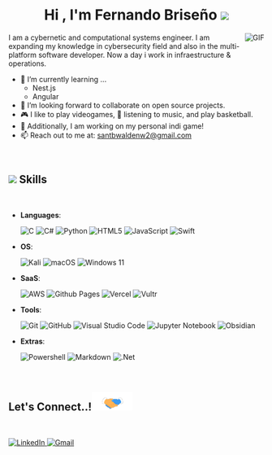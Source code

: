 <h1 align="center"><b>Hi , I'm Fernando Briseño </b><img src="https://media.giphy.com/media/hvRJCLFzcasrR4ia7z/giphy.gif" width="35"></h1>

 <img align="right" alt="GIF" src="https://media.giphy.com/media/LmNwrBhejkK9EFP504/giphy.gif" />

I am a cybernetic and computational systems engineer. I am expanding my knowledge in cybersecurity field and also in the multi-platform software developer. Now a day i work in infraestructure & operations.
- 🌱 I’m currently learning ...
  - Nest.js
  - Angular
- 👯 I’m looking forward to collaborate on open source projects.
- 🎮 I like to play videogames, 🎵 listening to music, and play basketball.
- 👾 Additionally, I am working on my personal indi game!
- 📫 Reach out to me at: <a href="santbwaldenw2@gmail.com ">santbwaldenw2@gmail.com</a>


<br>

## <img src="https://media2.giphy.com/media/QssGEmpkyEOhBCb7e1/giphy.gif?cid=ecf05e47a0n3gi1bfqntqmob8g9aid1oyj2wr3ds3mg700bl&rid=giphy.gif" width ="25"><b> Skills</b>
<br>

<p align="center">

- **Languages**:
    
    ![C](https://img.shields.io/badge/C%20-%232370ED.svg?style=for-the-badge&logo=c&logoColor=white)
    ![C#](https://img.shields.io/badge/c%23-%23239120.svg?style=for-the-badge&logo=csharp&logoColor=white)
    ![Python](https://img.shields.io/badge/Python%20-%2314354C.svg?style=for-the-badge&logo=python&logoColor=white)
    ![HTML5](https://img.shields.io/badge/HTML5%20-%23E34F26.svg?style=for-the-badge&logo=html5&logoColor=white)
    ![JavaScript](https://img.shields.io/badge/JavaScript%20-%23F7DF1E.svg?style=for-the-badge&logo=javascript&logoColor=black)
    ![Swift](https://img.shields.io/badge/swift-F54A2A?style=for-the-badge&logo=swift&logoColor=white)

    
- **OS**:

    ![Kali](https://img.shields.io/badge/Kali-268BEE?style=for-the-badge&logo=kalilinux&logoColor=white)
  	![macOS](https://img.shields.io/badge/mac%20os-000000?style=for-the-badge&logo=macos&logoColor=F0F0F0)
    ![Windows 11](https://img.shields.io/badge/Windows%2011-%230079d5.svg?style=for-the-badge&logo=Windows%2011&logoColor=white)

- **SaaS**:

    ![AWS](https://img.shields.io/badge/AWS-%23FF9900.svg?style=for-the-badge&logo=amazon-aws&logoColor=white)
    ![Github Pages](https://img.shields.io/badge/GitHub%20Pages-%23327FC7.svg?style=for-the-badge&logo=github&logoColor=white)
  	![Vercel](https://img.shields.io/badge/vercel-%23000000.svg?style=for-the-badge&logo=vercel&logoColor=white)
    ![Vultr](https://img.shields.io/badge/Vultr-007BFC.svg?style=for-the-badge&logo=vultr)

- **Tools**:

    ![Git](https://img.shields.io/badge/git-%23F05033.svg?style=for-the-badge&logo=git&logoColor=white)
    ![GitHub](https://img.shields.io/badge/github-%23121011.svg?style=for-the-badge&logo=github&logoColor=white)
    ![Visual Studio Code](https://img.shields.io/badge/Visual%20Studio%20Code-0078d7.svg?style=for-the-badge&logo=visual-studio-code&logoColor=white)
    ![Jupyter Notebook](https://img.shields.io/badge/jupyter-%23FA0F00.svg?style=for-the-badge&logo=jupyter&logoColor=white)
    ![Obsidian](https://img.shields.io/badge/Obsidian-%23483699.svg?style=for-the-badge&logo=obsidian&logoColor=white)

- **Extras**:

    ![Powershell](https://img.shields.io/badge/Terminal-%23054020?style=for-the-badge&logo=gnu-bash&logoColor=white)
    ![Markdown](https://img.shields.io/badge/markdown-%23000000.svg?style=for-the-badge&logo=markdown&logoColor=white)
  	![.Net](https://img.shields.io/badge/.NET-5C2D91?style=for-the-badge&logo=.net&logoColor=white)


</p>

<br>

## <b> Let's Connect..!</b><img src="https://github.com/0xAbdulKhalid/0xAbdulKhalid/raw/main/assets/mdImages/handshake.gif" width ="80">
<br>

<p>
  <a href="https://www.linkedin.com/in/fernando-brise%C3%B1o-milan%C3%A9s-18910a318/" target="_blank">
    <img src="https://img.shields.io/badge/linkedin-%230077B5.svg?style=for-the-badge&logo=linkedin&logoColor=white" alt="LinkedIn"/>
  </a>
  
  <a href="mailto:santbwaldenw2@gmail.com">
    <img src="https://img.shields.io/badge/Gmail-D14836?style=for-the-badge&logo=gmail&logoColor=white" alt="Gmail"/>
  </a>
</p>
